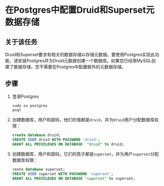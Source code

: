 # 在Postgres中配置Druid和Superset元数据存储

## 关于该任务

Druid和Superset要求有相关的数据存储以存储元数据。要使用Postgres实现此功能，请安装Postgres并为Druid元数据创建一个数据库。如果您已经用MySQL创建了数据存储，您不需要在Postgres中配置额外的元数据存储。

## 步骤

1. 登录Postgres

   ```shell
   sudo su postgres
   psql
   ```

2. 创建数据库，用户和密码，他们的值都是`druid`，并为`druid`用户分配数据库权限：

   ```sql
   create database druid;
   CREATE USER druid WITH PASSWORD 'druid';
   GRANT ALL PRIVILEGES ON DATABASE  "druid" to druid;
   ```

3. 创建数据库，用户和密码，它们的孩子都是`superset`，并为用户`superset`分配数据库权限：

   ```sql
   reate database superset;
   CREATE USER superset WITH PASSWORD 'superset';
   GRANT ALL PRIVILEGES ON DATABASE "superset" to superset;
   ```
